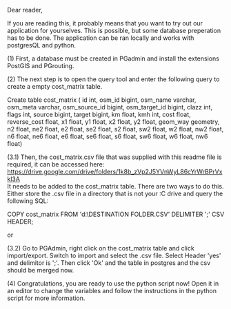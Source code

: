 Dear reader, 

If you are reading this, it probably means that you want to try out our 
application for yourselves. This is possible, but some database preperation 
has to be done. The application can be ran locally and works with 
postgresQL and python. 

(1) First, a database must be created in PGadmin and install the extensions
PostGIS and PGrouting. 

(2) The next step is to open the query tool and 
enter the following query to create a empty cost_matrix table.

Create table cost_matrix (
id int,
osm_id bigint,
osm_name varchar,
osm_meta varchar,
osm_source_id bigint,
osm_target_id bigint,
clazz int,
flags int,
source bigint,
target bigint,
km float,
kmh int,
cost float,
reverse_cost float,
x1 float,
y1 float,
x2 float,
y2 float,
geom_way geometry,
n2 float,
ne2 float,
e2 float,
se2 float,
s2 float,
sw2 float,
w2 float,
nw2 float,
n6 float,
ne6 float,
e6 float,
se6 float,
s6 float,
sw6 float,
w6 float,
nw6 float)


(3.1) Then, the cost_matrix.csv file that was supplied with this readme file is required, it can be accessed here: https://drive.google.com/drive/folders/1k8b_zVp2J5YVnWyL86cYrWrBPrVxkl3A    
It needs to be added to the cost_matrix table. There are two ways to do this. 
Either store the .csv file in a directory that is not your :C drive and 
query the following SQL:

COPY cost_matrix
FROM 'd:\DESTINATION FOLDER.CSV' 
DELIMITER ';' 
CSV HEADER;

or

(3.2) Go to PGAdmin, right click on the cost_matrix table and click import/export.
Switch to import and select the .csv file. Select Header 'yes' and delimitor is ';'.
Then click 'Ok' and the table in postgres and the csv should be merged now.

(4) Congratulations, you are ready to use the python script now! Open it in an 
editor to change the variables and follow the instructions in the python 
script for more information.
